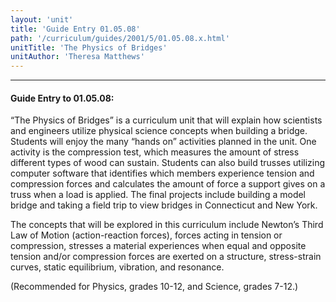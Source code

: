 ```yaml
---
layout: 'unit'
title: 'Guide Entry 01.05.08'
path: '/curriculum/guides/2001/5/01.05.08.x.html'
unitTitle: 'The Physics of Bridges'
unitAuthor: 'Theresa Matthews'
---
```


<body>
<hr/>
 <h4>
  Guide Entry to 01.05.08:
 </h4>
 <p>
  “The Physics of Bridges” is a curriculum unit that will explain how scientists and engineers utilize physical science concepts when building a bridge. Students will enjoy the many “hands on” activities planned in the unit. One activity is the compression test, which measures the amount of stress different types of wood can sustain. Students can also build trusses utilizing computer software that identifies which members experience tension and compression forces and calculates the amount of force a support gives on a truss when a load is applied. The final projects include building a model bridge and taking a field trip to view bridges in Connecticut and New York.
 </p>
 <p>
  <span class="indent">
  </span>
 </p>
 <p>
  The concepts that will be explored in this curriculum include Newton’s Third Law of Motion (action-reaction forces), forces acting in tension or compression, stresses a material experiences when equal and opposite tension and/or compression forces are exerted on a structure, stress-strain curves, static equilibrium, vibration, and resonance.
 </p>
<p>
  (Recommended for Physics, grades 10-12, and Science, grades 7-12.)
 </p>

</body>
